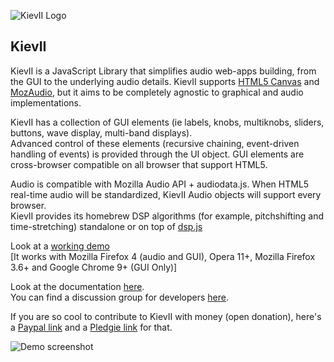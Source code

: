 ![KievII Logo][kieviilogo]

KievII
------

KievII is a JavaScript Library that simplifies audio web-apps building, from the GUI to the underlying audio details.
KievII supports [HTML5 Canvas](https://developer.mozilla.org/en/HTML/Canvas) and [MozAudio](https://developer.mozilla.org/en/Introducing_the_Audio_API_Extension), but it aims to be completely agnostic to graphical and audio implementations.

KievII has a collection of GUI elements (ie labels, knobs, multiknobs, sliders, buttons, wave display, multi-band displays).  
Advanced control of these elements (recursive chaining, event-driven handling of events) is provided  through the UI object. GUI elements are cross-browser compatible on all browser that support HTML5.

Audio is compatible with Mozilla Audio API + audiodata.js. When HTML5 real-time audio will be standardized, KievII Audio objects will support every browser.  
KievII provides its homebrew DSP algorithms (for example, pitchshifting and time-stretching) standalone or on top of [dsp.js][dsp.js_address]

Look at a [working demo](http://bitterspring.net/KievII_site/demos/voron/index.html)  
[It works with Mozilla Firefox 4 (audio and GUI), Opera 11+, Mozilla Firefox 3.6+ and Google Chrome 9+ (GUI Only)]

Look at the documentation [here](https://github.com/janesconference/KievII/wiki).  
You can find a discussion group for developers [here][group_address].

If you are so cool to contribute to KievII with money (open donation), here's a [Paypal link](https://www.paypal.com/cgi-bin/webscr?cmd=_donations&business=GVLGLRWSQU9F8&lc=GB&item_name=KievII&item_number=KievII%20Donation&currency_code=EUR&bn=PP%2dDonationsBF%3abtn_donateCC_LG%2egif%3aNonHosted)  and a [Pledgie link](http://www.pledgie.com/campaigns/14967) for that.

![Demo screenshot][dscreen]

[dscreen]: http://dl.dropbox.com/u/6767816/PublicStuff/voron_ff4.png
[kieviilogo]: http://bitterspring.net/images/globals/kievii_logo_little.png
[dsp.js_address]: http://github.com/corbanbrook/dsp.js/
[emscripten_address]: https://github.com/janesconference/KievII/tree/master/dsp/emscripten_compiled
[group_address]: http://groups.google.com/group/kievii